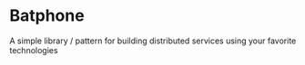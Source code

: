 Batphone
========

A simple library / pattern for building distributed services using your favorite technologies
